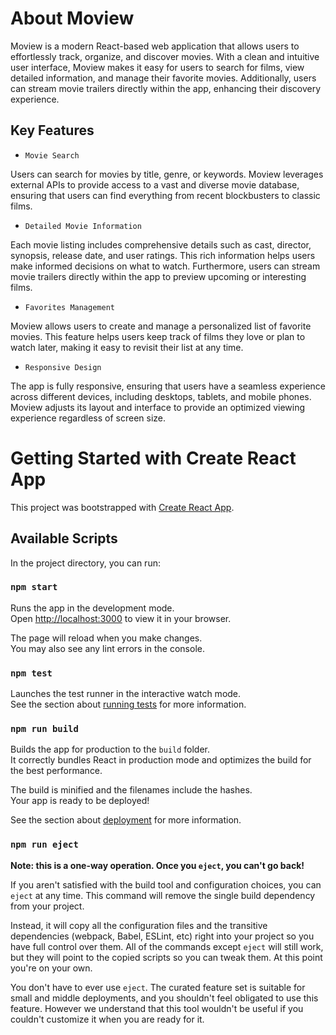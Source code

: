 # About Moview
Moview is a modern React-based web application that allows users to effortlessly track, organize, and discover movies. With a clean and intuitive user interface, Moview makes it easy for users to search for films, view detailed information, and manage their favorite movies. Additionally, users can stream movie trailers directly within the app, enhancing their discovery experience.

## Key Features
* `Movie Search`
  
Users can search for movies by title, genre, or keywords. Moview leverages external APIs to provide access to a vast and diverse movie database, ensuring that users can find everything from recent blockbusters to classic films.

* `Detailed Movie Information`

Each movie listing includes comprehensive details such as cast, director, synopsis, release date, and user ratings. This rich information helps users make informed decisions on what to watch. Furthermore, users can stream movie trailers directly within the app to preview upcoming or interesting films.

* `Favorites Management`

Moview allows users to create and manage a personalized list of favorite movies. This feature helps users keep track of films they love or plan to watch later, making it easy to revisit their list at any time.
* `Responsive Design`

The app is fully responsive, ensuring that users have a seamless experience across different devices, including desktops, tablets, and mobile phones. Moview adjusts its layout and interface to provide an optimized viewing experience regardless of screen size.

# Getting Started with Create React App

This project was bootstrapped with [Create React App](https://github.com/facebook/create-react-app).

## Available Scripts

In the project directory, you can run:

### `npm start`

Runs the app in the development mode.\
Open [http://localhost:3000](http://localhost:3000) to view it in your browser.

The page will reload when you make changes.\
You may also see any lint errors in the console.

### `npm test`

Launches the test runner in the interactive watch mode.\
See the section about [running tests](https://facebook.github.io/create-react-app/docs/running-tests) for more information.

### `npm run build`

Builds the app for production to the `build` folder.\
It correctly bundles React in production mode and optimizes the build for the best performance.

The build is minified and the filenames include the hashes.\
Your app is ready to be deployed!

See the section about [deployment](https://facebook.github.io/create-react-app/docs/deployment) for more information.

### `npm run eject`

**Note: this is a one-way operation. Once you `eject`, you can't go back!**

If you aren't satisfied with the build tool and configuration choices, you can `eject` at any time. This command will remove the single build dependency from your project.

Instead, it will copy all the configuration files and the transitive dependencies (webpack, Babel, ESLint, etc) right into your project so you have full control over them. All of the commands except `eject` will still work, but they will point to the copied scripts so you can tweak them. At this point you're on your own.

You don't have to ever use `eject`. The curated feature set is suitable for small and middle deployments, and you shouldn't feel obligated to use this feature. However we understand that this tool wouldn't be useful if you couldn't customize it when you are ready for it.
